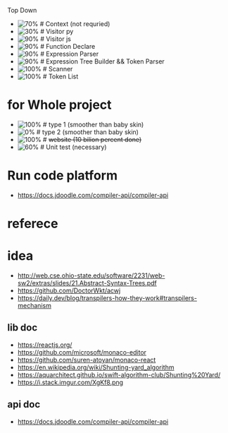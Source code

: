 Top Down

- ![70%](https://progress-bar.dev/70) # Context (not requried)
- ![30%](https://progress-bar.dev/30) # Visitor py
- ![90%](https://progress-bar.dev/90) # Visitor js
- ![90%](https://progress-bar.dev/90) # Function Declare
- ![90%](https://progress-bar.dev/95) # Expression Parser
- ![90%](https://progress-bar.dev/80) # Expression Tree Builder && Token Parser
- ![100%](https://progress-bar.dev/100) # Scanner
- ![100%](https://progress-bar.dev/100) # Token List

# for Whole project
- ![100%](https://progress-bar.dev/100) # type 1 (smoother than baby skin)
- ![0%](https://progress-bar.dev/0) # type 2 (smoother than baby skin)
- ![100%](https://progress-bar.dev/100) # ~~website (10 bilion percent done)~~
- ![60%](https://progress-bar.dev/60) # Unit test (necessary)

# Run code platform

- https://docs.jdoodle.com/compiler-api/compiler-api

# referece

# idea

- http://web.cse.ohio-state.edu/software/2231/web-sw2/extras/slides/21.Abstract-Syntax-Trees.pdf
- https://github.com/DoctorWkt/acwj
- https://daily.dev/blog/transpilers-how-they-work#transpilers-mechanism

## lib doc

- https://reactjs.org/
- https://github.com/microsoft/monaco-editor
- https://github.com/suren-atoyan/monaco-react
- https://en.wikipedia.org/wiki/Shunting-yard_algorithm
- https://aquarchitect.github.io/swift-algorithm-club/Shunting%20Yard/
- https://i.stack.imgur.com/XgKf8.png

## api doc

- https://docs.jdoodle.com/compiler-api/compiler-api
